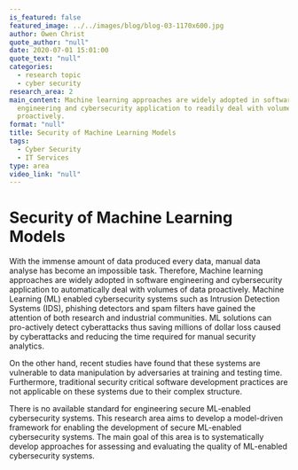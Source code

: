```yaml
---
is_featured: false
featured_image: ../../images/blog/blog-03-1170x600.jpg
author: Owen Christ
quote_author: "null"
date: 2020-07-01 15:01:00
quote_text: "null"
categories:
  - research topic
  - cyber security
research_area: 2
main_content: Machine learning approaches are widely adopted in software
  engineering and cybersecurity application to readily deal with volumes of data
  proactively.
format: "null"
title: Security of Machine Learning Models
tags:
  - Cyber Security
  - IT Services
type: area
video_link: "null"
---
```

# Security of Machine Learning Models

With the immense amount of data produced every data, manual data analyse has become an impossible task. Therefore, Machine learning approaches are widely adopted in software engineering and cybersecurity application to automatically deal with volumes of data proactively. Machine Learning (ML) enabled cybersecurity systems such as Intrusion Detection Systems (IDS), phishing detectors and spam filters have gained the attention of both research and industrial communities. ML solutions can pro-actively detect cyberattacks thus saving millions of dollar loss caused by cyberattacks and reducing the time required for manual security analytics. 

On the other hand, recent studies have found that these systems are vulnerable to data manipulation by adversaries at training and testing time. Furthermore, traditional security critical software development practices are not applicable on these systems due to their complex structure. 

There is no available standard for engineering secure ML-enabled cybersecurity systems. This research area aims to develop a model-driven framework for enabling the development of secure ML-enabled cybersecurity systems. The main goal of this area is to systematically develop approaches for assessing and evaluating the quality of ML-enabled cybersecurity systems.